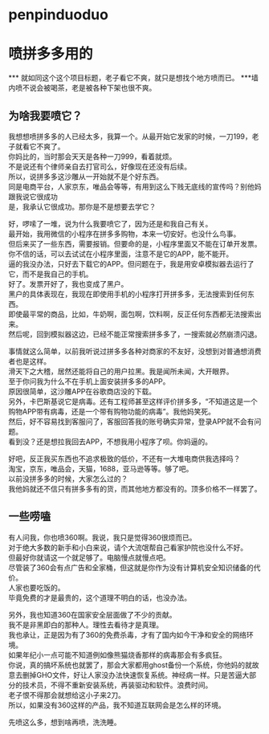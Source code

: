 
# penpinduoduo
# 喷拼多多用的
*** 就如同这个这个项目标题，老子看它不爽，就只是想找个地方喷而已。
***墙内喷不说会被喝茶，老是被各种下架也很不爽。

## 为啥我要喷它？
我想想喷拼多多的人已经太多，我算一个。从最开始它发家的时候，一刀199，老子就看它不爽了。  
你妈比的，当时那会天天是各种一刀999，看着就烦。  
不是说还有个律师亲自去打官司么，好像现在还没有后续。  
所以，说拼多多这沙雕从一开始就不是个好东西。  
同是电商平台，人家京东，唯品会等等，有用到这么下贱无底线的宣传吗？别他妈跟我说它很成功  
是，我承认它很成功。那你是不是想要去学它？   

好，啰嗦了一堆，说为什么我要喷它了，因为还是和我自己有关。  
最开始，我用微信的小程序在拼多多购物，本来一切安好。也没什么鸟事。  
但后来买了一些东西，需要报销。但要命的是，小程序里面又不能在订单开发票。  
你不信的话，可以去试试在小程序里面，注意不是它的APP，能不能开。  
逼的我没办法，只好去下载它的APP。但问题在于，我是用安卓模拟器去运行了它，而不是我自己的手机。  
好了。发票开好了，我也变成了黑户。  
黑户的具体表现在，我现在即使用手机的小程序打开拼多多，无法搜索到任何东西。  
即使最平常的商品，比如，牛奶啊，面包啊，饮料啊，反正任何东西都无法搜索出来。  
然后呢，回到模拟器这边，已经不能正常搜索拼多多了，一搜索就必然崩溃闪退。  

事情就这么简单，以前我听说过拼多多各种对商家的不友好，没想到对普通想消费者也是这样。  
滑天下之大稽，居然还能将自己的用户拉黑。我是闻所未闻，大开眼界。  
至于你问我为什么不在手机上面安装拼多多的APP。  
原因很简单，这沙雕APP在谷歌商店没的下载。  
另外，卡巴斯基说它是病毒。还有工程师甚至这样评价拼多多，“不知道这是一个购物APP带有病毒，还是一个带有购物功能的病毒”。我他妈笑死。  
然后，好不容易找到客服问了，客服回答我的账号确实异常，登录APP就不会有问题。  
看到没？还是想拉我回去APP，不想我用小程序了呗。你妈逼的。  

好吧，反正我买东西也不追求极致的低价，不还有一大堆电商供我选择吗？  
淘宝，京东，唯品会，天猫，1688，亚马逊等等。够了吧。  
以前没拼多多的时候，大家怎么过的？  
我他妈就还不信只有拼多多有的货，而其他地方都没有的。顶多价格不一样罢了。  

## 一些唠嗑
有人问我，你也喷360啊。我说，我只是觉得360很烦而已。  
对于绝大多数的新手和小白来说，请个大流氓帮自己看家护院也没什么不好。  
但最好你就请这一个就足够了。电脑慢点就慢点吧。  
尽管装了360会有点广告和全家桶，但这就是你作为没有计算机安全知识储备的代价。  
人家也要吃饭的。  
毕竟免费的才是最贵的，这个道理不明白的话，也没办法。  

另外，我也知道360在国家安全层面做了不少的贡献。  
我不是非黑即白的那种人。理性去看待才是真理。  
我也承让，正是因为有了360的免费杀毒，才有了国内如今干净和安全的网络环境。  
如果年纪小一点可能不知道例如像熊猫烧香那样的病毒那会有多疯狂。  
你说，真的搞坏系统也就罢了，那会大家都用ghost备份一个系统，你他妈的就故意去删掉GHO文件，好让人家没办法快速恢复系统。神经病一样。只是苦逼大部分的技术员，不得不重新安装系统，再装驱动和软件。浪费时间。  
老子恨不得那会就想给这小子来2刀。  
所以，如果没有360这样的产品，我不知道互联网会是怎么样的环境。  

先喷这么多，想到啥再喷，洗洗睡。  


